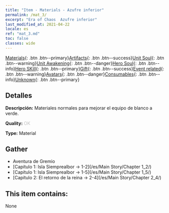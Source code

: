 ```yaml
---
title: "Item - Materials - Azufre inferior"
permalink: /mat_3/
excerpt: "Era of Chaos  Azufre inferior"
last_modified_at: 2021-04-22
locale: es
ref: "mat_3.md"
toc: false
classes: wide
---
```

 [Materials](/ItemsES/){: .btn .btn--primary}[Artifacts](/ItemsES/Artifacts/){: .btn .btn--success}[Unit Soul](/ItemsES/UnitSoul/){: .btn .btn--warning}[Unit Awakening](/ItemsES/UnitAwakening/){: .btn .btn--danger}[Hero Soul](/ItemsES/HeroSoul/){: .btn .btn--info}[Hero SKill](/ItemsES/HeroSkill/){: .btn .btn--primary}[Gift](/ItemsES/Gift/){: .btn .btn--success}[Event related](/ItemsES/Events/){: .btn .btn--warning}[Avatars](/ItemsES/Avatars/){: .btn .btn--danger}[Consumables](/ItemsES/Consumables/){: .btn .btn--info}[Unknown](/ItemsES/Unknown/){: .btn .btn--primary}

## Detalles
 **Descripción:** Materiales normales para mejorar el equipo de blanco a verde.

 **Quality:** <span style="color: #C0C0C0">OK</span>

 **Type:** Material

## Gather

*    Aventura de Gremio 
*    [Capítulo 1: Isla Siemprealbor -> 1-2](/es/Main Story/Chapter 1_2/) 
*    [Capítulo 1: Isla Siemprealbor -> 1-5](/es/Main Story/Chapter 1_5/) 
*    [Capítulo 2: El retorno de la reina -> 2-4](/es/Main Story/Chapter 2_4/) 

## This item contains:

  None

